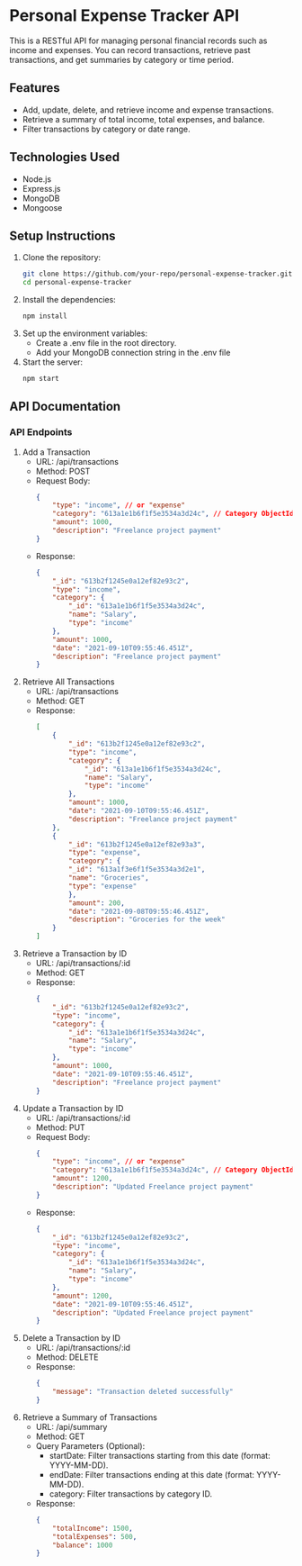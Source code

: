 # Personal Expense Tracker API

This is a RESTful API for managing personal financial records such as income and expenses. You can record transactions, retrieve past transactions, and get summaries by category or time period.

## Features

- Add, update, delete, and retrieve income and expense transactions.
- Retrieve a summary of total income, total expenses, and balance.
- Filter transactions by category or date range.

## Technologies Used

- Node.js
- Express.js
- MongoDB
- Mongoose

## Setup Instructions

1. Clone the repository:
   ```bash
   git clone https://github.com/your-repo/personal-expense-tracker.git
   cd personal-expense-tracker
2. Install the dependencies:
   ```bash
   npm install
3. Set up the environment variables:
    - Create a .env file in the root directory.
    - Add your MongoDB connection string in the .env file
4. Start the server:
   ```bash
   npm start

## API Documentation

### API Endpoints
1. Add a Transaction
    - URL: /api/transactions
    - Method: POST
    - Request Body:
        ```json
        {
            "type": "income", // or "expense"
            "category": "613a1e1b6f1f5e3534a3d24c", // Category ObjectId
            "amount": 1000,
            "description": "Freelance project payment"
        }
    - Response:
        ```json
        {
            "_id": "613b2f1245e0a12ef82e93c2",
            "type": "income",
            "category": {
                "_id": "613a1e1b6f1f5e3534a3d24c",
                "name": "Salary",
                "type": "income"
            },
            "amount": 1000,
            "date": "2021-09-10T09:55:46.451Z",
            "description": "Freelance project payment"
        }
2. Retrieve All Transactions
    - URL: /api/transactions
    - Method: GET
    - Response:
        ```json
        [
            {
                "_id": "613b2f1245e0a12ef82e93c2",
                "type": "income",
                "category": {
                    "_id": "613a1e1b6f1f5e3534a3d24c",
                    "name": "Salary",
                    "type": "income"
                },
                "amount": 1000,
                "date": "2021-09-10T09:55:46.451Z",
                "description": "Freelance project payment"
            },
            {
                "_id": "613b2f1245e0a12ef82e93a3",
                "type": "expense",
                "category": {
                "_id": "613a1f3e6f1f5e3534a3d2e1",
                "name": "Groceries",
                "type": "expense"
                },
                "amount": 200,
                "date": "2021-09-08T09:55:46.451Z",
                "description": "Groceries for the week"
            }
        ]
    
3. Retrieve a Transaction by ID
    - URL: /api/transactions/:id
    - Method: GET
    - Response:
        ```json
        {
            "_id": "613b2f1245e0a12ef82e93c2",
            "type": "income",
            "category": {
                "_id": "613a1e1b6f1f5e3534a3d24c",
                "name": "Salary",
                "type": "income"
            },
            "amount": 1000,
            "date": "2021-09-10T09:55:46.451Z",
            "description": "Freelance project payment"
        }
    
4. Update a Transaction by ID
    - URL: /api/transactions/:id
    - Method: PUT
    - Request Body:
        ```json
        {
            "type": "income", // or "expense"
            "category": "613a1e1b6f1f5e3534a3d24c", // Category ObjectId
            "amount": 1200,
            "description": "Updated Freelance project payment"
        }
    - Response:
        ```json
        {
            "_id": "613b2f1245e0a12ef82e93c2",
            "type": "income",
            "category": {
                "_id": "613a1e1b6f1f5e3534a3d24c",
                "name": "Salary",
                "type": "income"
            },
            "amount": 1200,
            "date": "2021-09-10T09:55:46.451Z",
            "description": "Updated Freelance project payment"
        }

5. Delete a Transaction by ID
    - URL: /api/transactions/:id
    - Method: DELETE
    - Response:
        ```json
        {
            "message": "Transaction deleted successfully"
        }

6. Retrieve a Summary of Transactions
    - URL: /api/summary
    - Method: GET
    - Query Parameters (Optional):
        - startDate: Filter transactions starting from this date (format: YYYY-MM-DD).
        - endDate: Filter transactions ending at this date (format: YYYY-MM-DD).
        - category: Filter transactions by category ID.
    - Response:
        ```json
        {
            "totalIncome": 1500,
            "totalExpenses": 500,
            "balance": 1000
        }
